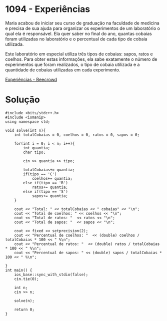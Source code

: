 # 1094 - Experiências

Maria acabou de iniciar seu curso de graduação na faculdade de medicina e precisa de sua ajuda para organizar os experimentos de um laboratório o qual ela é responsável. Ela quer saber no final do ano, quantas cobaias foram utilizadas no laboratório e o percentual de cada tipo de cobaia utilizada.

Este laboratório em especial utiliza três tipos de cobaias: sapos, ratos e coelhos. Para obter estas informações, ela sabe exatamente o número de experimentos que foram realizados, o tipo de cobaia utilizada e a quantidade de cobaias utilizadas em cada experimento.

[Experiências - Beecrowd](https://www.beecrowd.com.br/judge/pt/problems/view/1094)

# Solução

```
#include <bits/stdc++.h>
#include <iomanip>
using namespace std;

void solve(int n){
    int totalCobaias = 0, coelhos = 0, ratos = 0, sapos = 0;
    
    for(int i = 0; i < n; i++){
        int quantia;
        char tipo; 
        
        cin >> quantia >> tipo;
        
        totalCobaias+= quantia;
        if(tipo == 'C')
            coelhos+= quantia;
        else if(tipo == 'R')
            ratos+= quantia;
        else if(tipo == 'S')
            sapos+= quantia;
    }
    
    cout << "Total: " << totalCobaias << " cobaias" << "\n";
    cout << "Total de coelhos: " << coelhos << "\n";
    cout << "Total de ratos: "  << ratos << "\n";
    cout << "Total de sapos: "  << sapos << "\n";
    
    cout << fixed << setprecision(2);
    cout << "Percentual de coelhos: "  << (double) coelhos / totalCobaias * 100 << " %\n";
    cout << "Percentual de ratos: "  << (double) ratos / totalCobaias * 100 << " %\n";
    cout << "Percentual de sapos: " << (double) sapos / totalCobaias * 100 << " %\n";
    
}
int main() {
    ios_base::sync_with_stdio(false); 
    cin.tie(0);

    int n;
    cin >> n;

    solve(n);

    return 0;
}
```